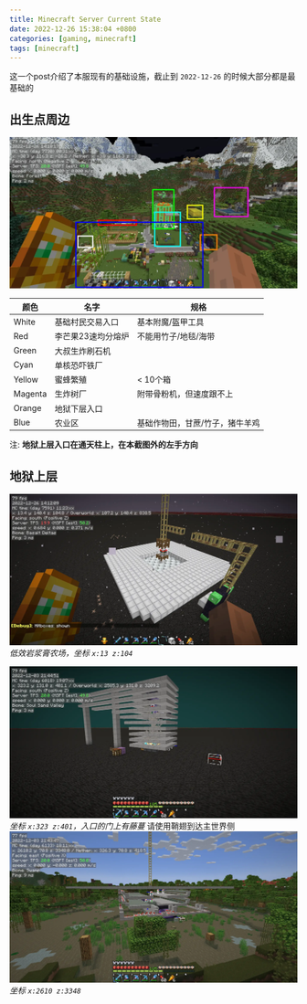 ```yaml
---
title: Minecraft Server Current State
date: 2022-12-26 15:38:04 +0800
categories: [gaming, minecraft]
tags: [minecraft]
---
```

这一个post介绍了本服现有的基础设施，截止到 `2022-12-26` 的时候大部分都是最基础的

## 出生点周边
![出生点周围的样子2022-12-26](/assets/img/minecraft/2022-12-26_14.18.17.webp)

| 颜色    | 名字               | 规格                          |
|---------|------------------|-------------------------------|
| White   | 基础村民交易入口   | 基本附魔/盔甲工具             |
| Red     | 李芒果23速均分熔炉 | 不能用竹子/地毯/海带          |
| Green   | 大叔生炸刷石机     |                               |
| Cyan    | 单核恐吓铁厂       |                               |
| Yellow  | 蜜蜂繁殖           | < 10个箱                      |
| Magenta | 生炸树厂           | 附带骨粉机，但速度跟不上       |
| Orange  | 地狱下层入口       |                               |
| Blue    | 农业区             | 基础作物田，甘蔗/竹子，猪牛羊鸡 |

注: **地狱上层入口在通天柱上，在本截图外的左手方向**

## 地狱上层

![上层](/assets/img/minecraft/2022-12-26_14.12.09.webp)
_低效岩浆膏农场，坐标 `x:13 z:104`_

![沼泽塔](/assets/img/minecraft/2022-12-03_21.44.52.webp)
_坐标 `x:323 z:401`，入口的门上有藤蔓_
请使用鞘翅到达主世界侧
![沼泽](/assets/img/minecraft/2022-12-03_21.43.47.webp)
_坐标 `x:2610 z:3348`_